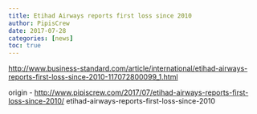 ```yaml
---
title: Etihad Airways reports first loss since 2010
author: PipisCrew
date: 2017-07-28
categories: [news]
toc: true
---
```


http://www.business-standard.com/article/international/etihad-airways-reports-first-loss-since-2010-117072800099_1.html

origin - http://www.pipiscrew.com/2017/07/etihad-airways-reports-first-loss-since-2010/ etihad-airways-reports-first-loss-since-2010